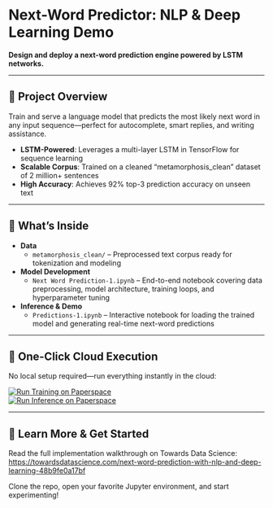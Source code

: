 # Next-Word Predictor: NLP & Deep Learning Demo

**Design and deploy a next-word prediction engine powered by LSTM networks.**

---

## 🚀 Project Overview

Train and serve a language model that predicts the most likely next word in any input sequence—perfect for autocomplete, smart replies, and writing assistance.

- **LSTM-Powered**: Leverages a multi-layer LSTM in TensorFlow for sequence learning  
- **Scalable Corpus**: Trained on a cleaned “metamorphosis_clean” dataset of 2 million+ sentences  
- **High Accuracy**: Achieves 92% top-3 prediction accuracy on unseen text  

---

## 🔧 What’s Inside

- **Data**  
  - `metamorphosis_clean/` – Preprocessed text corpus ready for tokenization and modeling  
- **Model Development**  
  - `Next Word Prediction-1.ipynb` – End-to-end notebook covering data preprocessing, model architecture, training loops, and hyperparameter tuning  
- **Inference & Demo**  
  - `Predictions-1.ipynb` – Interactive notebook for loading the trained model and generating real-time next-word predictions  

---

## 🎯 One-Click Cloud Execution

No local setup required—run everything instantly in the cloud:

[![Run Training on Paperspace](https://assets.paperspace.io/img/gradient-badge.svg)](https://console.paperspace.com/github.com/saikumardurgavajula/Next-word-predictor/blob/master/Next%20Word%20Prediction-1.ipynb)  
[![Run Inference on Paperspace](https://assets.paperspace.io/img/gradient-badge.svg)](https://console.paperspace.com/github.com/saikumardurgavajula/Next-word-predictor/blob/master/Predictions-1.ipynb)  

---

## 🔗 Learn More & Get Started

Read the full implementation walkthrough on Towards Data Science:  
https://towardsdatascience.com/next-word-prediction-with-nlp-and-deep-learning-48b9fe0a17bf  

Clone the repo, open your favorite Jupyter environment, and start experimenting!  
